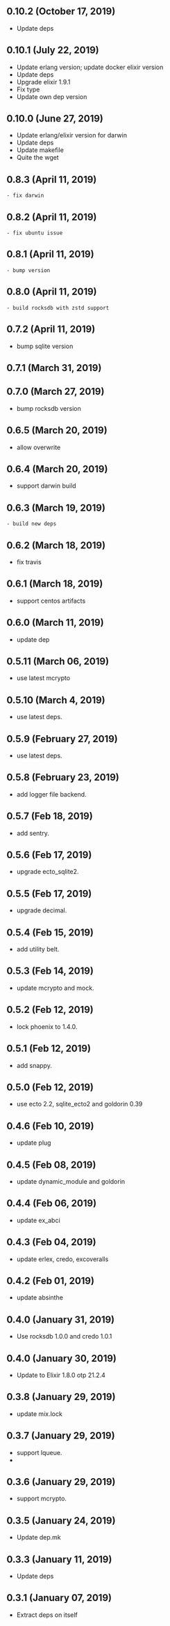 ## 0.10.2 (October 17, 2019)
  - Update deps

## 0.10.1 (July 22, 2019)
  - Update erlang version; update docker elixir version
  - Update deps
  - Upgrade elixir 1.9.1
  - Fix type
  - Update own dep version

## 0.10.0 (June 27, 2019)
  - Update erlang/elixir version for darwin
  - Update deps
  - Update makefile
  - Quite the wget

## 0.8.3 (April 11, 2019)
	- fix darwin

## 0.8.2 (April 11, 2019)
	- fix ubuntu issue

## 0.8.1 (April 11, 2019)
	- bump version

## 0.8.0 (April 11, 2019)
	- build rocksdb with zstd support

## 0.7.2 (April 11, 2019)
  - bump sqlite version

## 0.7.1 (March 31, 2019)


## 0.7.0 (March 27, 2019)
  - bump rocksdb version

## 0.6.5 (March 20, 2019)
  - allow overwrite

## 0.6.4 (March 20, 2019)
  - support darwin build

## 0.6.3 (March 19, 2019)
	- build new deps

## 0.6.2 (March 18, 2019)
  - fix travis

## 0.6.1 (March 18, 2019)
  - support centos artifacts

## 0.6.0 (March 11, 2019)
  - update dep

## 0.5.11 (March 06, 2019)
  - use latest mcrypto

## 0.5.10 (March 4, 2019)
  - use latest deps.

## 0.5.9 (February 27, 2019)
  - use latest deps.

## 0.5.8 (February 23, 2019)
  - add logger file backend.

## 0.5.7 (Feb 18, 2019)
  - add sentry.

## 0.5.6 (Feb 17, 2019)
  - upgrade ecto_sqlite2.

## 0.5.5 (Feb 17, 2019)
  - upgrade decimal.

## 0.5.4 (Feb 15, 2019)
  - add utility belt.

## 0.5.3 (Feb 14, 2019)
  - update mcrypto and mock.

## 0.5.2 (Feb 12, 2019)
  - lock phoenix to 1.4.0.

## 0.5.1 (Feb 12, 2019)
  - add snappy.

## 0.5.0 (Feb 12, 2019)
  - use ecto 2.2, sqlite_ecto2 and goldorin 0.39

## 0.4.6 (Feb 10, 2019)
  - update plug

## 0.4.5 (Feb 08, 2019)
  - update dynamic_module and goldorin

## 0.4.4 (Feb 06, 2019)
  - update ex_abci

## 0.4.3 (Feb 04, 2019)
  - update erlex, credo, excoveralls

## 0.4.2 (Feb 01, 2019)
  - update absinthe

## 0.4.0 (January 31, 2019)
  - Use rocksdb 1.0.0 and credo 1.0.1

## 0.4.0 (January 30, 2019)
  - Update to Elixir 1.8.0 otp 21.2.4

## 0.3.8 (January 29, 2019)
  - update mix.lock

## 0.3.7 (January 29, 2019)
  - support lqueue.
  -
## 0.3.6 (January 29, 2019)
  - support mcrypto.

## 0.3.5 (January 24, 2019)
  - Update dep.mk

## 0.3.3 (January 11, 2019)
  - Update deps

## 0.3.1 (January 07, 2019)
  - Extract deps on itself
